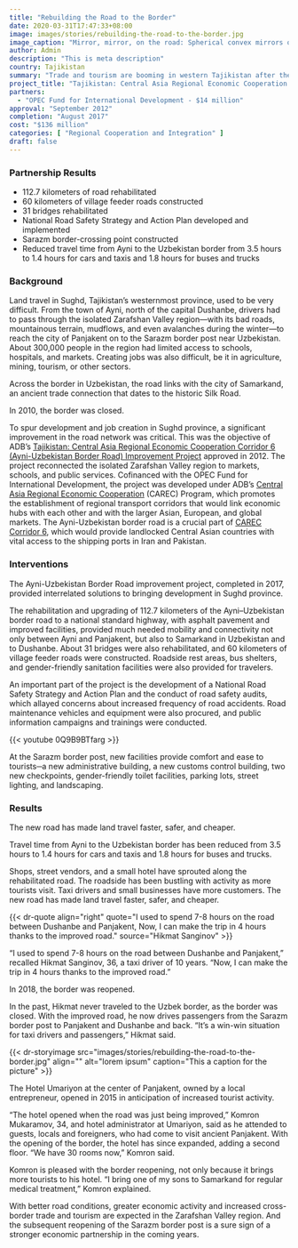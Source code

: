 ```yaml
---
title: "Rebuilding the Road to the Border"
date: 2020-03-31T17:47:33+08:00
image: images/stories/rebuilding-the-road-to-the-border.jpg
image_caption: "Mirror, mirror, on the road: Spherical convex mirrors on Tajikistan’s Ayni–Panjakent road that connects to the Uzbekistan border provide increased road safety at dangerous curves and junctions."
author: Admin
description: "This is meta description"
country: Tajikistan
summary: "Trade and tourism are booming in western Tajikistan after the rehabilitation of a road that leads to the border with Uzbekistan. A collaboration between the ADB and the OPEC Fund for International Development, the new road links to a cross-country highway that serves as conduit for trade goods."
project_title: "Tajikistan: Central Asia Regional Economic Cooperation Corridor 6 (Ayni–Uzbekistan Border Road) Improvement Project"
partners:
  - "OPEC Fund for International Development - $14 million"
approval: "September 2012"
completion: "August 2017"
cost: "$136 million"
categories: [ "Regional Cooperation and Integration​" ]
draft: false
---
```

### Partnership Results

<ul class="dr-results">
<li><i class="icon-check-circle"></i> 112.7 kilometers of road rehabilitated</li>
<li><i class="icon-check-circle"></i> 60 kilometers of village feeder roads constructed</li>
<li><i class="icon-check-circle"></i> 31 bridges rehabilitated</li>
<li><i class="icon-check-circle"></i> National Road Safety Strategy and Action Plan developed and implemented</li>
<li><i class="icon-check-circle"></i> Sarazm border-crossing point constructed</li>
<li><i class="icon-check-circle"></i> Reduced travel time from Ayni to the Uzbekistan border from 3.5 hours to 1.4 hours for cars and taxis and 1.8 hours for buses and trucks</li>
</ul>

### Background

Land travel in Sughd, Tajikistan’s westernmost province, used to be very difficult. From the town of Ayni, north of the capital Dushanbe, drivers had to pass through the isolated Zarafshan Valley region—with its bad roads, mountainous terrain, mudflows, and even avalanches during the winter—to reach the city of Panjakent on to the Sarazm border post near Uzbekistan. About 300,000 people in the region had limited access to schools, hospitals, and markets. Creating jobs was also difficult, be it in agriculture, mining, tourism, or other sectors. 

Across the border in Uzbekistan, the road links with the city of Samarkand, an ancient trade connection that dates to the historic Silk Road.

In 2010, the border was closed.

To spur development and job creation in Sughd province, a significant improvement in the road network was critical. This was the objective of ADB’s [Tajikistan: Central Asia Regional Economic Cooperation Corridor 6 (Ayni-Uzbekistan Border Road) Improvement Project](https://www.adb.org/projects/45432-002/main) approved in 2012. The project reconnected the isolated Zarafshan Valley region to markets, schools, and public services. Cofinanced with the OPEC Fund for International Development, the project was developed under ADB’s [Central Asia Regional Economic Cooperation](https://www.adb.org/countries/subregional-programs/carec) (CAREC) Program, which promotes the establishment of regional transport corridors that would link economic hubs with each other and with the larger Asian, European, and global markets. The Ayni-Uzbekistan border road is a crucial part of [CAREC Corridor 6](https://www.adb.org/projects/45432-002/main), which would provide landlocked Central Asian countries with vital access to the shipping ports in Iran and Pakistan.

### Interventions

The Ayni-Uzbekistan Border Road improvement project, completed in 2017, provided interrelated solutions to bringing development in Sughd province.

The rehabilitation and upgrading of 112.7 kilometers of the Ayni–Uzbekistan border road to a national standard highway, with asphalt pavement and improved facilities, provided much needed mobility and connectivity not only between Ayni and Panjakent, but also to Samarkand in Uzbekistan and to Dushanbe. About 31 bridges were also rehabilitated, and 60 kilometers of village feeder roads were constructed. Roadside rest areas, bus shelters, and gender-friendly sanitation facilities were also provided for travelers.

An important part of the project is the development of a National Road Safety Strategy and Action Plan and the conduct of road safety audits, which allayed concerns about increased frequency of road accidents. Road maintenance vehicles and equipment were also procured, and public information campaigns and trainings were conducted.

{{< youtube 0Q9B9BTfarg >}}


At the Sarazm border post, new facilities provide comfort and ease to tourists─a new administrative building, a new customs control building, two new checkpoints, gender-friendly toilet facilities, parking lots, street lighting, and landscaping.

### Results

The new road has made land travel faster, safer, and cheaper. 
 
Travel time from Ayni to the Uzbekistan border has been reduced from 3.5 hours to 1.4 hours for cars and taxis and 1.8 hours for buses and trucks.  

Shops, street vendors, and a small hotel have sprouted along the rehabilitated road. The roadside has been bustling with activity as more tourists visit. Taxi drivers and small businesses have more customers. The new road has made land travel faster, safer, and cheaper.

{{< dr-quote align="right" quote="I used to spend 7-8 hours on the road between Dushanbe and Panjakent, Now, I can make the trip in 4 hours thanks to the improved road." source="Hikmat Sanginov" >}}

“I used to spend 7-8 hours on the road between Dushanbe and Panjakent,” recalled Hikmat Sanginov, 36, a taxi driver of 10 years. “Now, I can make the trip in 4 hours thanks to the improved road.”

In 2018, the border was reopened.

In the past, Hikmat never traveled to the Uzbek border, as the border was closed. With the improved road, he now drives passengers from the Sarazm border post to Panjakent and Dushanbe and back. “It’s a win-win situation for taxi drivers and passengers,” Hikmat said.

{{< dr-storyimage src="images/stories/rebuilding-the-road-to-the-border.jpg" align="" alt="lorem ipsum" caption="This a caption for the picture" >}}

The Hotel Umariyon at the center of Panjakent, owned by a local entrepreneur, opened in 2015 in anticipation of increased tourist activity.

“The hotel opened when the road was just being improved,” Komron Mukaramov, 34, and hotel administrator at Umariyon, said as he attended to guests, locals and foreigners, who had come to visit ancient Panjakent. With the opening of the border, the hotel has since expanded, adding a second floor. “We have 30 rooms now,” Komron said.

Komron is pleased with the border reopening, not only because it brings more tourists to his hotel. “I bring one of my sons to Samarkand for regular medical treatment,” Komron explained.

With better road conditions, greater economic activity and increased cross-border trade and tourism are expected in the Zarafshan Valley region. And the subsequent reopening of the Sarazm border post is a sure sign of a stronger economic partnership in the coming years.
